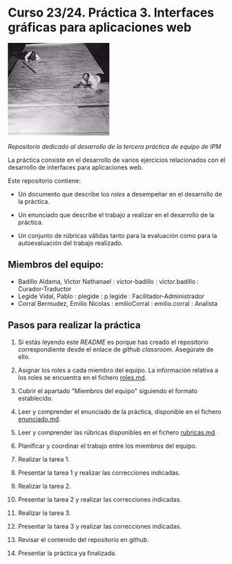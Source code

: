 # Curso 23/24. Práctica 3. Interfaces gráficas para aplicaciones web

![Image of the assigment](life-b4-autocad.jpeg)

_Repositorio dedicado al desarrollo de la tercera práctica de equipo
de IPM_


La práctica consiste en el desarrollo de varios ejercicios relacionados
con el desarrollo de interfaces para aplicaciones web.

Este repositorio contiene:

  - Un documento que describe los _roles_ a desempeñar en el desarrollo
    de la práctica.
    
  - Un enunciado que describe el trabajo a realizar en el desarrollo
    de la práctica.
    
  - Un conjunto de rúbricas válidas tanto para la evaluación como para
    la autoevaluación del trabajo realizado.


## Miembros del equipo:

- Badillo Aldama, Victor Nathanael : victor-badillo : victor.badillo : Curador-Traductor
- Legide Vidal, Pablo : plegide : p.legide : Facilitador-Administrador
- Corral Bermudez, Emilio Nicolas : emilioCorral : emilio.corral : Analista


## Pasos para realizar la práctica

1. Si estás leyendo este _README_ es porque has creado el repositorio
   correspondiente desde el enlace de _github classroom_. Asegúrate de
   ello.
	 
2. Asignar los roles a cada miembro del equipo. La información
   relativa a los roles se encuentra en el fichero [roles.md](roles.md).
   
3. Cubrir el apartado "Miembros del equipo" siguiendo el formato
   establecido.
   
4. Leer y comprender el enunciado de la práctica, disponible en el
   fichero [enunciado.md](enunciado.md).

5. Leer y comprender las rúbricas disponibles en el fichero
   [rubricas.md](rubricas.md).

6. Planificar y coordinar el trabajo entre los miembros del equipo.

6. Realizar la tarea 1.

8. Presentar la tarea 1 y realizar las correcciones indicadas.

9. Realizar la tarea 2.

10. Presentar la tarea 2 y realizar las correcciones indicadas.

11. Realizar la tarea 3.

12. Presentar la tarea 3 y realizar las correcciones indicadas.

13. Revisar el contenido del repositorio en github.

14. Presentar la práctica ya finalizada.
 
